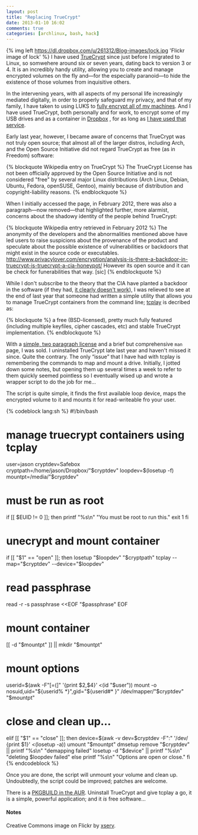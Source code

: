 ```yaml
---
layout: post
title: "Replacing TrueCrypt"
date: 2013-01-10 16:02
comments: true
categories: [archlinux, bash, hack]
---
```

{% img left https://dl.dropbox.com/u/261312/Blog-images/lock.jpg 'Flickr image of lock' %} 
I have used [TrueCrypt](http://truecrypt.org/ 'TrueCrypt homepage') since just before 
I migrated to Linux, so somwehere around six or seven years, dating back to version 3 or 4. 
It is an incredibly handy utility, allowing you to create and manage encrypted volumes on 
the fly and—for the especially paranoid—to hide the existence of those volumes from 
inquisitive others. 

In the intervening years, with all aspects of my personal life 
increasingly mediated digitally, in order to properly safeguard my privacy, 
and that of my family, I have taken to using LUKS to 
[fully encrypt all of my machines](http://jasonwryan.com/blog/2012/02/11/lvm/ 'Post on LVM on LUKS').
And I have used TrueCrypt, both personally and for work, to encrypt some of my USB drives and as 
a container in [Dropbox](http://dropbox.com/ 'Dropbox homepage')
, for as long as 
[I have used that service](http://jasonwryan.com/blog/2010/01/11/using-dropbox-to-share-dotfiles/ 'Post on sharing dotfiles with Dropbox').

Early last year, however, I became aware of concerns that TrueCrypt was not truly open source; that almost
all of the larger distros, including Arch, and the Open Source Initiative did not regard TrueCrypt as
free (as in Freedom) software:

{% blockquote Wikipedia entry on TrueCrypt %}
The TrueCrypt License has not been officially approved by the Open Source Initiative and is not considered "free" by several major Linux distributions (Arch Linux, Debian, Ubuntu, Fedora, openSUSE, Gentoo), mainly because of distribution and copyright-liability reasons.
{% endblockquote %}

When I initially accessed the page, in February 2012, there was also a paragraph—now removed—that
highlighted further, more alarmist, concerns about the shadowy identity of the people behind
TrueCrypt:

{% blockquote Wikipedia entry retrieved in February 2012 %}
The anonymity of the developers and the abnormalities mentioned above have led users to raise suspicions about the provenance of the product and speculate about the possible existence of vulnerabilities or backdoors that might exist in the source code or executables. http://www.privacylover.com/encryption/analysis-is-there-a-backdoor-in-truecrypt-is-truecrypt-a-cia-honeypot/ However its open source and it can be check for funerabilities that way. [sic]
{% endblockquote %}

While I don't subscribe to the theory that the CIA have planted a backdoor in the software (if they
had, [it clearly doesn't work](https://en.wikipedia.org/wiki/Truecrypt#Operation_Satyagraha 'FBI operation foiled by TC')), 
I was relieved to see at the end of last year that someone had written a simple utility that allows
you to manage TrueCrypt containers from the command line; [tcplay](https://github.com/bwalex/tc-play 'tcplay on Guthub')
is decribed as:

{% blockquote %}
a free (BSD-licensed), pretty much fully featured (including multiple keyfiles, cipher cascades, etc) and stable TrueCrypt implementation.
{% endblockquote %}

With a [simple, two paragraph license](https://github.com/bwalex/tc-play/blob/master/LICENSE 'tcplay license')
and a brief but comprehensive `man` page, I was sold. I uninstalled TrueCrypt late last year and haven't missed it since. Quite
the contrary. The only “issue” that I have had with tcplay is remembering the commands to map and mount a drive.
Initially, I jotted down some notes, but opening them up several times a week to refer to them quickly seemed
pointless so I eventually wised up and wrote a wrapper script to do the job for me…

The script is quite simple, it finds the first available loop device, maps the encrypted volume to it and
mounts it for read-writeable fro your user.

{% codeblock lang:sh %}
#!/bin/bash
# manage truecrypt containers using tcplay

user=jason
cryptdev=Safebox
cryptpath=/home/jason/Dropbox/"$cryptdev"
loopdev=$(losetup -f)
mountpt=/media/"$cryptdev"

# must be run as root
if [[ $EUID != 0 ]]; then
  printf "%s\n" "You must be root to run this."
  exit 1
fi

# unecrypt and mount container
if [[ "$1" == "open" ]]; then
  losetup "$loopdev" "$cryptpath"
  tcplay --map="$cryptdev" --device="$loopdev"
    
  # read passphrase
  read -r -s passphrase <<EOF
  "$passphrase"
EOF

  # mount container
  [[ -d "$mountpt" ]] || mkdir "$mountpt"

  # mount options
  userid=$(awk -F"[=(]" '{print $2,$4}' <(id "$user"))
  mount -o nosuid,uid="${userid% *}",gid="${userid#* }" /dev/mapper/"$cryptdev" "$mountpt"

# close and clean up…
elif [[ "$1" == "close" ]]; then
  device=$(awk -v dev=$cryptdev -F":" '/dev/ {print $1}' <(losetup -a))
  umount "$mountpt"
  dmsetup remove "$cryptdev" || printf "%s\n" "demapping failed"
  losetup -d "$device" || printf "%s\n" "deleting $loopdev failed"
else
  printf "%s\n" "Options are open or close."
fi
{% endcodeblock %}

Once you are done, the script will unmount your volume and clean up. Undoubtedly, the 
script could be improved; patches are welcome.

There is a 
[PKGBUILD in the AUR](https://aur.archlinux.org/packages/tcplay-git/ 'Arch User Repository').
Uninstall TrueCrypt and give tcplay a go, it is a simple, powerful application; and it *is*
free software…

#### Notes
Creative Commons image on Flickr by [xserv](http://www.flickr.com/photos/xserve/368758286/ 'Licensed CC by xserv').

